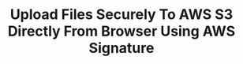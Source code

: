 ---
title: Upload Files Securely To AWS S3 Directly From Browser Using AWS Signature
layout: post
categories : development
---